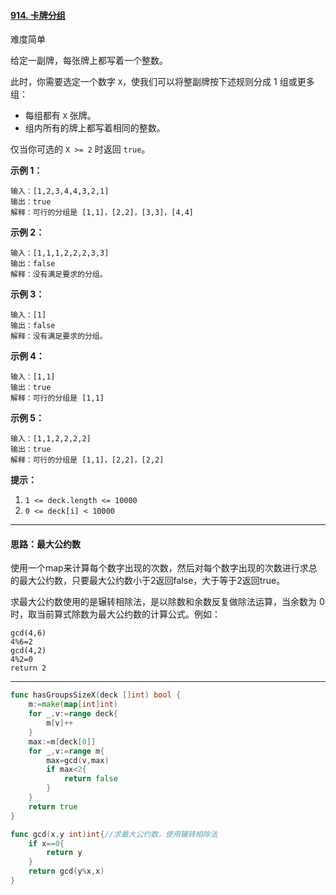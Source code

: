 #### [914. 卡牌分组](https://leetcode-cn.com/problems/x-of-a-kind-in-a-deck-of-cards/)

难度简单

给定一副牌，每张牌上都写着一个整数。

此时，你需要选定一个数字 `X`，使我们可以将整副牌按下述规则分成 1 组或更多组：

- 每组都有 `X` 张牌。
- 组内所有的牌上都写着相同的整数。

仅当你可选的 `X >= 2` 时返回 `true`。

 

**示例 1：**

```
输入：[1,2,3,4,4,3,2,1]
输出：true
解释：可行的分组是 [1,1]，[2,2]，[3,3]，[4,4]
```

**示例 2：**

```
输入：[1,1,1,2,2,2,3,3]
输出：false
解释：没有满足要求的分组。
```

**示例 3：**

```
输入：[1]
输出：false
解释：没有满足要求的分组。
```

**示例 4：**

```
输入：[1,1]
输出：true
解释：可行的分组是 [1,1]
```

**示例 5：**

```
输入：[1,1,2,2,2,2]
输出：true
解释：可行的分组是 [1,1]，[2,2]，[2,2]
```


**提示：**

1. `1 <= deck.length <= 10000`
2. `0 <= deck[i] < 10000`





------

#### 思路：最大公约数

使用一个map来计算每个数字出现的次数，然后对每个数字出现的次数进行求总的最大公约数，只要最大公约数小于2返回false，大于等于2返回true。

求最大公约数使用的是辗转相除法，是以除数和余数反复做除法运算，当余数为 0 时，取当前算式除数为最大公约数的计算公式。例如：

```
gcd(4,6)
4%6=2
gcd(4,2)
4%2=0
return 2
```



------

```go
func hasGroupsSizeX(deck []int) bool {
    m:=make(map[int]int)
    for _,v:=range deck{
        m[v]++
    }
    max:=m[deck[0]]
    for _,v:=range m{
        max=gcd(v,max)
        if max<2{
            return false
        }
    }
    return true
}

func gcd(x,y int)int{//求最大公约数，使用辗转相除法
    if x==0{
        return y
    }
    return gcd(y%x,x)
}
```

